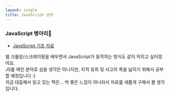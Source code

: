 ```yaml
---
layout: single
title: JavaScript 공부
---
```

### JavaScript 병아리🐤
* [JavaScript 기초 자료](https://learnjs.vlpt.us/)

웹 크롤링/스크레이핑을 배우면서 JavaScript가 동작하는 방식도 같이 익히고 싶어졌어요.  
JS를 메인 분야로 삼을 생각은 아니지만, 지적 유희 및 사고의 폭을 넓히기 위해서 공부할 예정입니다 :)  
지금 대출해서 읽고 있는 책은... 썩 좋은 느낌이 아니라서 자료를 새롭게 구해서 볼 생각입니다.
